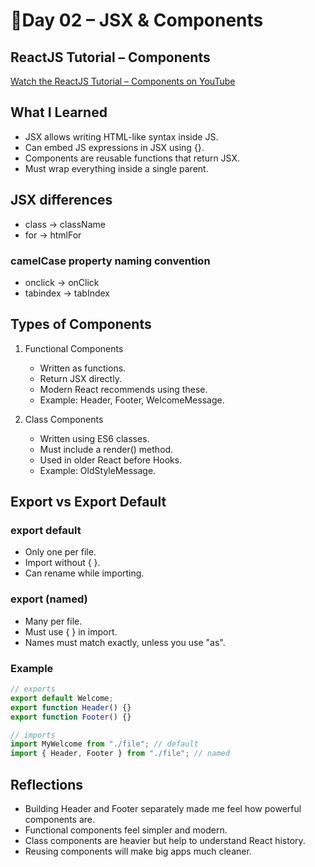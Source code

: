 # 📘Day 02 – JSX & Components

## ReactJS Tutorial – Components

[Watch the ReactJS Tutorial – Components on YouTube](https://youtu.be/Y2hgEGPzTZY)

## What I Learned

- JSX allows writing HTML-like syntax inside JS.
- Can embed JS expressions in JSX using {}.
- Components are reusable functions that return JSX.
- Must wrap everything inside a single parent.

## JSX differences

- class -> className
- for -> htmlFor

### camelCase property naming convention

- onclick -> onClick
- tabindex -> tabIndex

## Types of Components

1. Functional Components

   - Written as functions.
   - Return JSX directly.
   - Modern React recommends using these.
   - Example: Header, Footer, WelcomeMessage.

2. Class Components
   - Written using ES6 classes.
   - Must include a render() method.
   - Used in older React before Hooks.
   - Example: OldStyleMessage.

## Export vs Export Default

### export default

- Only one per file.
- Import without { }.
- Can rename while importing.

### export (named)

- Many per file.
- Must use { } in import.
- Names must match exactly, unless you use "as".

### Example

```jsx
// exports
export default Welcome;
export function Header() {}
export function Footer() {}

// imports
import MyWelcome from "./file"; // default
import { Header, Footer } from "./file"; // named
```

## Reflections

- Building Header and Footer separately made me feel how powerful components are.
- Functional components feel simpler and modern.
- Class components are heavier but help to understand React history.
- Reusing components will make big apps much cleaner.
